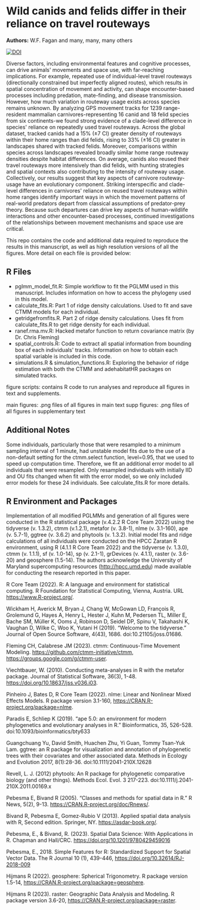 # Wild canids and felids differ in their reliance on travel routeways

<b>Authors:</b> W.F. Fagan and many, many, many others

[![DOI](https://zenodo.org/badge/659077878.svg)](https://zenodo.org/doi/10.5281/zenodo.10038542)

Diverse factors, including environmental features and cognitive processes, can drive animals' movements and space use, with far-reaching implications. For example, repeated use of individual-level travel routeways (directionally constrained but imperfectly aligned routes), which results in spatial concentration of movement and activity, can shape encounter-based processes including predation, mate-finding, and disease transmission. However, how much variation in routeway usage exists across species remains unknown. By analyzing GPS movement tracks for 1239 range-resident mammalian carnivores-representing 16 canid and 18 felid species from six continents-we found strong evidence of a clade-level difference in species' reliance on repeatedly used travel routeways. Across the global dataset, tracked canids had a 15% (±7 CI) greater density of routeways within their home ranges than did felids, rising to 33% (±16 CI) greater in landscapes shared with tracked felids. Moreover, comparisons within species across landscapes revealed broadly similar home range routeway densities despite habitat differences. On average, canids also reused their travel routeways more intensively than did felids, with hunting strategies and spatial contexts also contributing to the intensity of routeway usage. Collectively, our results suggest that key aspects of carnivore routeway-usage have an evolutionary component. Striking interspecific and clade-level differences in carnivores' reliance on reused travel routeways within home ranges identify important ways in which the movement patterns of real-world predators depart from classical assumptions of predator-prey theory. Because such departures can drive key aspects of human-wildlife interactions and other encounter-based processes, continued investigations of the relationships between movement mechanisms and space use are critical.

This repo contains the code and additional data required to reproduce the results in this manuscript, as well as high resolution versions of all the figures. More detail on each file is provided below:

## R Files
- pglmm_model_fit.R: Simple workflow to fit the PGLMM used in this manuscript. Includes information on how to access the phylogeny used in this model.
- calculate_fits.R: Part 1 of ridge density calculations. Used to fit and save CTMM models for each individual. 
- getridgefromfits.R. Part 2 of ridge density calculations. Uses fit from calculate_fits.R to get ridge density for each individual.
- ranef.rma.mv.R: Hacked metafor function to return covariance matrix (by Dr. Chris Fleming)
- spatial_controls.R: Code to extract all spatial information from bounding box of each individuals' tracks. Information on how to obtain each spatial variable is included in this code.
- simulations.R & simulation_functions.R: Exploring the behavior of ridge estimation with both the CTMM and adehabitatHR packages on simulated tracks.

figure scripts: contains R code to run analyses and reproduce all figures in text and supplements.

main figures: .png files of all figures in main text
supp figures: .png files of all figures in supplementary text

## Additional Notes
Some individuals, particularly those that were resampled to a minimum sampling interval of 1 minute, had unstable model fits due to the use of a non-default setting for the ctmm.select function, level=0.95, that we used to speed up computation time. Therefore, we fit an additional error model to all individuals that were resampled. Only resampled individuals with initially IID and OU fits changed when fit with the error model, so we only included error models for these 24 individuals. See calculate_fits.R for more details.

## R Environment and Packages

Implementation of all modified PGLMMs and generation of all figures were conducted in the R statistical package (v.4.2.2 R Core Team 2022) using the tidyverse (v. 1.3.2), ctmm (v.1.2.1), metafor (v. 3.8-1), nlme (v. 3.1-160), ape (v. 5.7-1), ggtree (v. 3.6.2) and phytools (v. 1.3.2). Initial model fits and ridge calculations of all individuals were conducted on the HPCC Zaratan R environment, using R (4.1.1 R Core Team 2022) and the tidyverse (v. 1.3.0), ctmm (v. 1.1.1), sf (v. 1.0-14), sp (v. 2.1-1), grDevices (v. 4.1.1), raster (v. 3.6-20) and geosphere (1.5-14). The authors acknowledge the University of Maryland supercomputing resources (http://hpcc.umd.edu) made available for conducting the research reported in this paper. 

R Core Team (2022). R: A language and environment for statistical computing. R Foundation for Statistical
  Computing, Vienna, Austria. URL https://www.R-project.org/.

Wickham H, Averick M, Bryan J, Chang W, McGowan LD, François R, Grolemund G, Hayes A, Henry L, Hester J,
  Kuhn M, Pedersen TL, Miller E, Bache SM, Müller K, Ooms J, Robinson D, Seidel DP, Spinu V, Takahashi K,
  Vaughan D, Wilke C, Woo K, Yutani H (2019). “Welcome to the tidyverse.” Journal of Open Source Software,
  4(43), 1686. doi:10.21105/joss.01686.

Fleming CH, Calabrese JM (2023). ctmm: Continuous-Time Movement Modeling.
  https://github.com/ctmm-initiative/ctmm, https://groups.google.com/g/ctmm-user.

Viechtbauer, W. (2010). Conducting meta-analyses in R with the metafor package. Journal of Statistical
  Software, 36(3), 1-48. https://doi.org/10.18637/jss.v036.i03.

Pinheiro J, Bates D, R Core Team (2022). nlme: Linear and Nonlinear Mixed Effects Models. R package
  version 3.1-160, https://CRAN.R-project.org/package=nlme.

Paradis E, Schliep K (2019). “ape 5.0: an environment for modern phylogenetics and evolutionary analyses in
  R.” Bioinformatics, 35, 526-528. doi:10.1093/bioinformatics/bty633

Guangchuang Yu, David Smith, Huachen Zhu, Yi Guan, Tommy Tsan-Yuk Lam. ggtree: an R package for
  visualization and annotation of phylogenetic trees with their covariates and other associated data. Methods
  in Ecology and Evolution 2017, 8(1):28-36. doi:10.1111/2041-210X.12628

Revell, L. J. (2012) phytools: An R package for phylogenetic comparative biology (and other things).
  Methods Ecol. Evol. 3 217-223. doi:10.1111/j.2041-210X.2011.00169.x

Pebesma E, Bivand R (2005). “Classes and methods for spatial data in R.” R News, 5(2), 9-13.
  https://CRAN.R-project.org/doc/Rnews/.

Bivand R, Pebesma E, Gomez-Rubio V (2013). Applied spatial data analysis with R, Second edition.
  Springer, NY. https://asdar-book.org/.

Pebesma, E., & Bivand, R. (2023). Spatial Data Science: With Applications in R. Chapman and Hall/CRC.
  https://doi.org/10.1201/9780429459016

Pebesma, E., 2018. Simple Features for R: Standardized Support for Spatial Vector Data. The R Journal 10
  (1), 439-446, https://doi.org/10.32614/RJ-2018-009

Hijmans R (2022). geosphere: Spherical Trigonometry. R package version 1.5-14,
  https://CRAN.R-project.org/package=geosphere.

Hijmans R (2023). raster: Geographic Data Analysis and Modeling. R package version 3.6-20,
  https://CRAN.R-project.org/package=raster.
  